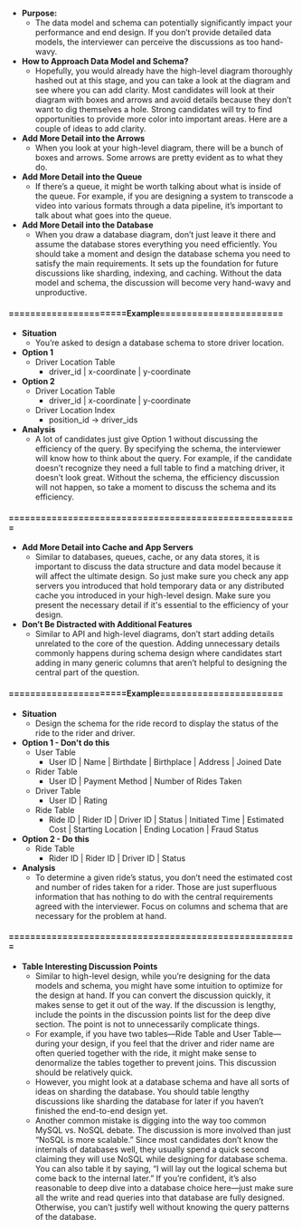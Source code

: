 - **Purpose:**
	- The data model and schema can potentially significantly impact your performance and end design. If you don’t provide detailed data models, the interviewer can perceive the discussions as too hand-wavy.
- **How to Approach Data Model and Schema?**
	- Hopefully, you would already have the high-level diagram thoroughly hashed out at this stage, and you can take a look at the diagram and see where you can add clarity. Most candidates will look at their diagram with boxes and arrows and avoid details because they don’t want to dig themselves a hole. Strong candidates will try to find opportunities to provide more color into important areas. Here are a couple of ideas to add clarity.
- **Add More Detail into the Arrows**
	- When you look at your high-level diagram, there will be a bunch of boxes and arrows. Some arrows are pretty evident as to what they do. 
- **Add More Detail into the Queue**
	- If there’s a queue, it might be worth talking about what is inside of the queue. For example, if you are designing a system to transcode a video into various formats through a data pipeline, it’s important to talk about what goes into the queue.
- **Add More Detail into the Database**
	- When you draw a database diagram, don’t just leave it there and assume the database stores everything you need efficiently. You should take a moment and design the database schema you need to satisfy the main requirements. It sets up the foundation for future discussions like sharding, indexing, and caching. Without the data model and schema, the discussion will become very hand-wavy and unproductive.
#### ======================Example=======================
- **Situation**
	- You’re asked to design a database schema to store driver location.
- **Option 1**
	- Driver Location Table
		- driver_id | x-coordinate | y-coordinate
- **Option 2**
	- Driver Location Table
		- driver_id | x-coordinate | y-coordinate
	- Driver Location Index
		- position_id -> driver_ids
- **Analysis**
	- A lot of candidates just give Option 1 without discussing the efficiency of the query. By specifying the schema, the interviewer will know how to think about the query. For example, if the candidate doesn’t recognize they need a full table to find a matching driver, it doesn’t look great. Without the schema, the efficiency discussion will not happen, so take a moment to discuss the schema and its efficiency.

#### ======================================================
- **Add More Detail into Cache and App Servers**
	- Similar to databases, queues, cache, or any data stores, it is important to discuss the data structure and data model because it will affect the ultimate design. So just make sure you check any app servers you introduced that hold temporary data or any distributed cache you introduced in your high-level design. Make sure you present the necessary detail if it's essential to the efficiency of your design.
- **Don’t Be Distracted with Additional Features**
	- Similar to API and high-level diagrams, don’t start adding details unrelated to the core of the question. Adding unnecessary details commonly happens during schema design where candidates start adding in many generic columns that aren’t helpful to designing the central part of the question.
#### ======================Example=======================
- **Situation**
	- Design the schema for the ride record to display the status of the ride to the rider and driver.
- **Option 1 - Don't do this**
	- User Table
		- User ID | Name | Birthdate | Birthplace | Address | Joined Date
	- Rider Table
		- User ID | Payment Method | Number of Rides Taken
	- Driver Table
		- User ID | Rating
	- Ride Table
		- Ride ID | Rider ID | Driver ID | Status | Initiated Time | Estimated Cost | Starting Location | Ending Location | Fraud Status
- **Option 2 - Do this**
	- Ride Table
		- Rider ID | Rider ID | Driver ID | Status
- **Analysis**
	- To determine a given ride’s status, you don’t need the estimated cost and number of rides taken for a rider. Those are just superfluous information that has nothing to do with the central requirements agreed with the interviewer. Focus on columns and schema that are necessary for the problem at hand.
#### ======================================================
- **Table Interesting Discussion Points**
	- Similar to high-level design, while you’re designing for the data models and schema, you might have some intuition to optimize for the design at hand. If you can convert the discussion quickly, it makes sense to get it out of the way. If the discussion is lengthy, include the points in the discussion points list for the deep dive section. The point is not to unnecessarily complicate things.
	- For example, if you have two tables—Ride Table and User Table—during your design, if you feel that the driver and rider name are often queried together with the ride, it might make sense to denormalize the tables together to prevent joins. This discussion should be relatively quick.
	- However, you might look at a database schema and have all sorts of ideas on sharding the database. You should table lengthy discussions like sharding the database for later if you haven’t finished the end-to-end design yet.
	- Another common mistake is digging into the way too common MySQL vs. NoSQL debate. The discussion is more involved than just “NoSQL is more scalable.” Since most candidates don’t know the internals of databases well, they usually spend a quick second claiming they will use NoSQL while designing for database schema. You can also table it by saying, “I will lay out the logical schema but come back to the internal later.” If you’re confident, it’s also reasonable to deep dive into a database choice here—just make sure all the write and read queries into that database are fully designed. Otherwise, you can’t justify well without knowing the query patterns of the database.
